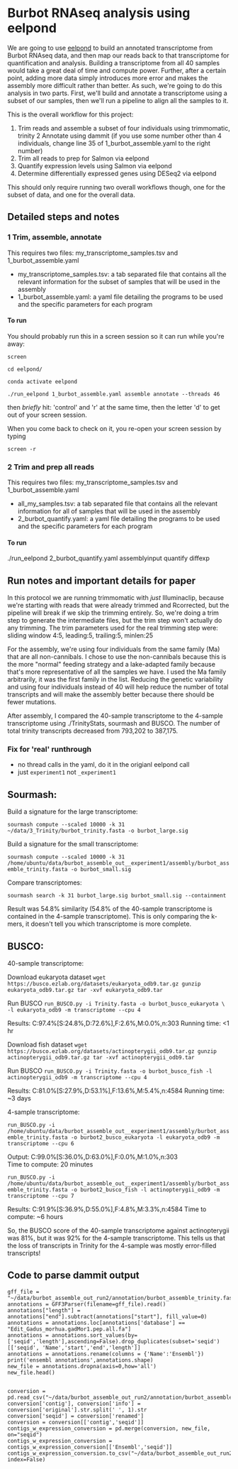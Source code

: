 # Burbot RNAseq analysis using eelpond

We are going to use [eelpond](https://dib-lab.github.io/eelpond/) to build an annotated transcriptome from Burbot RNAseq data, and then map our reads back to that transcriptome for quantification and analysis.
Building a transcriptome from all 40 samples would take a great deal of time and compute power. Further, after a certain point, adding more data simply introduces more error and makes the assembly more difficult rather than better. As such, we're going to do this analysis in two parts. First, we'll build and annotate a transcriptome using a subset of our samples, then we'll run a pipeline to align all the samples to it.

This is the overall workflow for this project:

1. Trim reads and assemble a subset of four individuals using trimmomatic, trinity
2 Annotate using dammit (if you use some number other than 4 individuals, change line 35 of 1_burbot_assemble.yaml to the right number)
3. Trim all reads to prep for Salmon via eelpond
4. Quantify expression levels using Salmon via eelpond
5. Determine differentially expressed genes using DESeq2 via eelpond

This should only require running two overall workflows though, one for the subset of data, and one for the overall data.

## Detailed steps and notes

### 1 Trim, assemble, annotate

This requires two files: my_transcriptome_samples.tsv and 1_burbot_assemble.yaml 
 - my_transcriptome_samples.tsv:  a tab separated file that contains all the relevant information for the subset of samples that will be used in the assembly
 - 1_burbot_assemble.yaml: a yaml file detailing the programs to be used and the specific parameters for each program
 
#### To run

You should probably run this in a screen session so it can run while you're away:

`screen`

`cd eelpond/`

`conda activate eelpond`

`./run_eelpond 1_burbot_assemble.yaml assemble annotate --threads 46`

then *briefly* hit: 'control' and 'r' at the same time, then the letter 'd' to get out of your screen session.

When you come back to check on it, you re-open your screen session by typing 

`screen -r`

### 2 Trim and prep all reads

This requires two files: my_transcriptome_samples.tsv and 1_burbot_assemble.yaml 
 - all_my_samples.tsv:  a tab separated file that contains all the relevant information for all of samples that will be used in the assembly
 - 2_burbot_quantify.yaml: a yaml file detailing the programs to be used and the specific parameters for each program

#### To run
./run_eelpond 2_burbot_quantify.yaml assemblyinput quantify diffexp


## Run notes and important details for paper


In this protocol we are running trimmomatic with *just* Illuminaclip, because we're starting with reads that were already trimmed and Rcorrected, but the pipeline will break if we skip the trimming entirely. So, we're doing a trim step to generate the intermediate files, but the trim step won't actually do any trimming. The trim parameters used for the real trimming step were: sliding window 4:5, leading:5, trailing:5, minlen:25

For the assembly, we're using four individuals from the same family (Ma) that are all non-cannibals. I chose to use the non-cannibals because this is the more "normal" feeding strategy and a lake-adapted family because that's more representative of all the samples we have. I used the Ma family arbitrarily, it was the first family in the list. Reducing the genetic variability and using four individuals instead of 40 will help reduce the number of total transcripts and will make the assembly better because there should be fewer mutations. 

After assembly, I compared the 40-sample transcriptome to the 4-sample transcriptome using ./TrinityStats, sourmash and BUSCO. The number of total trinity transcripts decreased from 793,202 to 387,175. 


### Fix for 'real' runthrough

- no thread calls in the yaml, do it in the origianl eelpond call
- just `experiment1` not `_experiment1`

## Sourmash: 

Build a signature for the large transcriptome: 

`sourmash compute --scaled 10000 -k 31 ~/data/3_Trinity/burbot_trinity.fasta -o burbot_large.sig`

Build a signature for the small transcriptome: 

`sourmash compute --scaled 10000 -k 31 /home/ubuntu/data/burbot_assemble_out__experiment1/assembly/burbot_assemble_trinity.fasta -o burbot_small.sig`

Compare transcriptomes:

`sourmash search -k 31 burbot_large.sig burbot_small.sig --containment`

Result was 54.8% similarity (54.8% of the 40-sample transcriptome is contained in the 4-sample transcriptome). This is only comparing the k-mers, it doesn't tell you which transcriptome is more complete. 

## BUSCO: 

40-sample transcriptome: 

Download eukaryota dataset
`wget https://busco.ezlab.org/datasets/eukaryota_odb9.tar.gz
gunzip eukaryota_odb9.tar.gz
tar -xvf eukaryota_odb9.tar`

Run BUSCO
`run_BUSCO.py -i Trinity.fasta -o burbot_busco_eukaryota \
-l eukaryota_odb9 -m transcriptome --cpu 4`

Results: C:97.4%[S:24.8%,D:72.6%],F:2.6%,M:0.0%,n:303 
Running time: <1 hr 

Download fish dataset
`wget https://busco.ezlab.org/datasets/actinopterygii_odb9.tar.gz
gunzip actinopterygii_odb9.tar.gz
tar -xvf actinopterygii_odb9.tar`

Run BUSCO
`run_BUSCO.py -i Trinity.fasta -o burbot_busco_fish -l actinopterygii_odb9 -m transcriptome --cpu 4`

Results: C:81.0%[S:27.9%,D:53.1%],F:13.6%,M:5.4%,n:4584
Running time: ~3 days 



4-sample transcriptome: 

`run_BUSCO.py -i /home/ubuntu/data/burbot_assemble_out__experiment1/assembly/burbot_assemble_trinity.fasta -o burbot2_busco_eukaryota -l eukaryota_odb9 -m transcriptome --cpu 6`

Output: C:99.0%[S:36.0%,D:63.0%],F:0.0%,M:1.0%,n:303   
Time to compute: 20 minutes 

`run_BUSCO.py -i /home/ubuntu/data/burbot_assemble_out__experiment1/assembly/burbot_assemble_trinity.fasta -o burbot2_busco_fish -l actinopterygii_odb9 -m transcriptome --cpu 7`

Results: C:91.9%[S:36.9%,D:55.0%],F:4.8%,M:3.3%,n:4584 
Time to compute: ~6 hours 


So, the BUSCO score of the 40-sample transcriptome against actinopterygii was 81%, but it was 92% for the 4-sample transcriptome. This tells us that the loss of transcripts in Trinity for the 4-sample was mostly error-filled transcripts! 


## Code to parse dammit output 



```
gff_file = "~/data/burbot_assemble_out_run2/annotation/burbot_assemble_trinity.fasta.dammit/burbot_assemble_trinity.fasta.dammit.gff3"
annotations = GFF3Parser(filename=gff_file).read()
annotations["length"] = annotations["end"].subtract(annotations["start"], fill_value=0)
annotations = annotations.loc[annotations['database'] == "Edit_Gadus_morhua.gadMor1.pep.all.fa"]
annotations = annotations.sort_values(by=['seqid','length'],ascending=False).drop_duplicates(subset='seqid')[['seqid', 'Name','start','end','length']]
annotations = annotations.rename(columns = {'Name':'Ensembl'})
print('ensembl annotations',annotations.shape)
new_file = annotations.dropna(axis=0,how='all')
new_file.head()


conversion = pd.read_csv("~/data/burbot_assemble_out_run2/annotation/burbot_assemble_trinity.fasta.dammit/burbot_assemble_trinity.fasta.dammit.namemap.csv")
conversion['contig'], conversion['info'] = conversion['original'].str.split(' ', 1).str
conversion['seqid'] = conversion['renamed']
conversion = conversion[['contig','seqid']]
contigs_w_expression_conversion = pd.merge(conversion, new_file, on="seqid")
contigs_w_expression_conversion = contigs_w_expression_conversion[['Ensembl','seqid']]
contigs_w_expression_conversion.to_csv("~/data/burbot_assemble_out_run2/annotation/burbot_assemble_trinity.fasta.dammit/burbot_assemble_Ensembl.fasta.dammit.namemap.csv", index=False)
```






